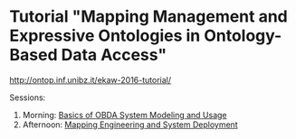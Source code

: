Tutorial "Mapping Management and Expressive Ontologies in Ontology-Based Data Access"
=====================================================================================================

http://ontop.inf.unibz.it/ekaw-2016-tutorial/

Sessions:

  1. Morning: [Basics of OBDA System Modeling and Usage](session1)
  2. Afternoon: [Mapping Engineering and System Deployment](session-2.md)

